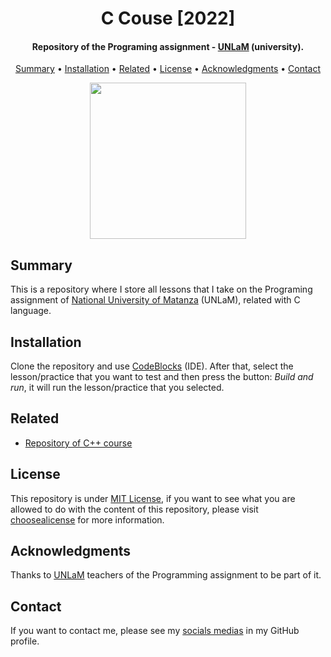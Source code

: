 <h1 align="center">
    C Couse [2022]
</h1>

<h4 align="center">
    Repository of the Programing assignment - <a href="https://www.unlam.edu.ar/" target="_blank">UNLaM</a> (university).
</h4>

<p align="center">
    <a href="#----summary">Summary</a> •
    <a href="#----installation">Installation</a> •
    <a href="#----related">Related</a> •
    <a href="#----license">License</a> •
    <a href="#----acknowledgments">Acknowledgments</a> •
    <a href="#----contact">Contact</a>
</p>

<p align="center">
    <img src="https://user-images.githubusercontent.com/88015479/210181218-9f6bcfc5-cb35-493e-a2ae-25c1a62b36cd.png" width="250">
</p>

<h2>
    Summary
</h2>
<p>
    This is a repository where I store all lessons that I take on the Programing assignment of <a href="https://www.unlam.edu.ar/" target="_blank">National University of Matanza</a> (UNLaM), related with C language.
</p>

<h2>
    Installation
</h2>
<p>
    Clone the repository and use <a href="https://www.codeblocks.org/" target="_blank">CodeBlocks</a> (IDE). After that, select the lesson/practice that you want to test and then press the button: <i>Build and run</i>, it will run the lesson/practice that you selected.
</p>

<h2>
    Related
</h2>
<p>
    <ul>    
        <li>
            <a href="https://github.com/hozlucas28/C--Course-2022" target="_blank">Repository of C++ course</a>
        </li>
    </ul>
</p>

<h2>
    License
</h2>
<p>
    This repository is under <a href="./LICENSE" target="_blank">MIT License</a>, if you want to see what you are allowed to do with the content of this repository, please visit <a href="https://choosealicense.com/licenses/" target="_blank">choosealicense</a> for more information.
</p>

<h2>
    Acknowledgments
</h2>
<p>
    Thanks to <a href="https://www.udemy.com/user/alex-roel/" target="_blank">UNLaM</a> teachers of the Programming assignment to be part of it.
</p>

<h2>
    Contact
</h1>
<p>
    If you want to contact me, please see my <a href="https://github.com/hozlucas28" target="_blank">socials medias</a> in my GitHub profile.
</p>
